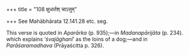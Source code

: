 +++
title = "108 क्षुधार्तश् चाऽत्तुम्"

+++
See Mahābhārata 12.141.28 etc. seg.

This verse is quoted in *Aparārka* (p. 935);—in *Madanapārijāta* (p.
234). which explains ‘*śvajāghanī*’ as the loins of a dog;—and in
*Parāśaramadhava* (Prāyaścitta p. 326).


